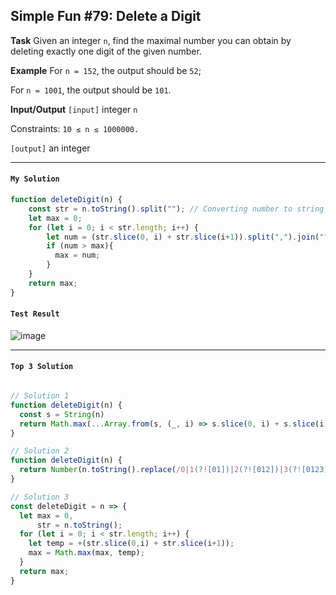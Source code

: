 ## Simple Fun #79: Delete a Digit

**Task**
Given an integer `n`, find the maximal number you can obtain by deleting exactly one digit of the given number.

**Example**
For `n = 152`, the output should be `52`;

For `n = 1001`, the output should be `101`.

**Input/Output**
`[input]` integer `n`

Constraints: `10 ≤ n ≤ 1000000.`

`[output]` an integer

---
#### `My Solution`
```JavaScript
function deleteDigit(n) {
    const str = n.toString().split(""); // Converting number to string array.
    let max = 0;
    for (let i = 0; i < str.length; i++) {
        let num = (str.slice(0, i) + str.slice(i+1)).split(",").join("")*1; // *1 to change the output from string to number
        if (num > max){
          max = num; 
        }
    }
    return max;
}
```
#### `Test Result`
![image](https://user-images.githubusercontent.com/99033220/172304647-b44b27b8-4617-462b-af3f-9876a6c0ac61.png)

---

#### `Top 3 Solution`
```JavaScript

// Solution 1
function deleteDigit(n) {
  const s = String(n)
  return Math.max(...Array.from(s, (_, i) => s.slice(0, i) + s.slice(i + 1)))
}

// Solution 2
function deleteDigit(n) {
  return Number(n.toString().replace(/0|1(?![01])|2(?![012])|3(?![0123])|4(?![01234])|5(?![012345])|6(?![0123456])|7(?![01234567])|8(?![012345678])|9(?![0123456789])/,''));
}

// Solution 3
const deleteDigit = n => {
  let max = 0,
      str = n.toString();
  for (let i = 0; i < str.length; i++) {
    let temp = +(str.slice(0,i) + str.slice(i+1));
    max = Math.max(max, temp);
  }
  return max;
}

```

